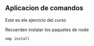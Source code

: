 ## Aplicacion de comandos

Este es ele ejercicio del curso

Recuerden instalar los paquetes de node

```
nmp install
```